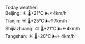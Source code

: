 Today weather:  
Beijing: ☀️   🌡️+21°C 🌬️↙4km/h  
Tianjin: ☀️   🌡️+25°C 🌬️↑7km/h  
Shijiazhuang: ⛅️  🌡️+21°C 🌬️←4km/h  
Tangshan: ☀️   🌡️+20°C 🌬️←4km/h  

